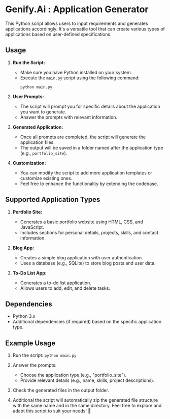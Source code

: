 # Genify.Ai : Application Generator

This Python script allows users to input requirements and generates applications accordingly. It's a versatile tool that can create various types of applications based on user-defined specifications.

## Usage

1. **Run the Script:**
   - Make sure you have Python installed on your system.
   - Execute the `main.py` script using the following command:
     ```
     python main.py
     
     ```

2. **User Prompts:**
   - The script will prompt you for specific details about the application you want to generate.
   - Answer the prompts with relevant information.

3. **Generated Application:**
   - Once all prompts are completed, the script will generate the application files.
   - The output will be saved in a folder named after the application type (e.g., `portfolio_site`).

4. **Customization:**
   - You can modify the script to add more application templates or customize existing ones.
   - Feel free to enhance the functionality by extending the codebase.

## Supported Application Types

1. **Portfolio Site:**
   - Generates a basic portfolio website using HTML, CSS, and JavaScript.
   - Includes sections for personal details, projects, skills, and contact information.

2. **Blog App:**
   - Creates a simple blog application with user authentication.
   - Uses a database (e.g., SQLite) to store blog posts and user data.

3. **To-Do List App:**
   - Generates a to-do list application.
   - Allows users to add, edit, and delete tasks.

## Dependencies

- Python 3.x
- Additional dependencies (if required) based on the specific application type.

## Example Usage

1. Run the script:
     ``` python main.py ```
   
2. Answer the prompts:
   - Choose the application type (e.g., "portfolio_site").
   - Provide relevant details (e.g., name, skills, project descriptions).

3. Check the generated files in the output folder.
  
4. Additional the script will automatically zip the generated file structure with the same name and in the same directory.
Feel free to explore and adapt this script to suit your needs! 🚀

